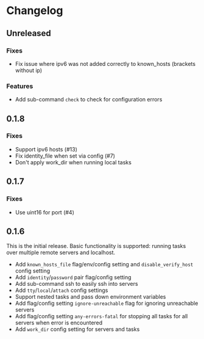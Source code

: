 # Changelog

## Unreleased

### Fixes

- Fix issue where ipv6 was not added correctly to known_hosts (brackets without ip)

### Features

- Add sub-command `check` to check for configuration errors

## 0.1.8

### Fixes

- Support ipv6 hosts (#13)
- Fix identity_file when set via config (#7)
- Don't apply work_dir when running local tasks

## 0.1.7

### Fixes

- Use uint16 for port (#4)

## 0.1.6

This is the initial release. Basic functionality is supported: running tasks over multiple remote servers and localhost.

- Add `known_hosts_file` flag/env/config setting and `disable_verify_host` config setting
- Add `identity`/`password` pair flag/config setting
- Add sub-command ssh to easily ssh into servers
- Add `tty`/`local`/`attach` config settings
- Support nested tasks and pass down environment variables
- Add flag/config setting `ignore-unreachable` flag for ignoring unreachable servers
- Add flag/config setting `any-errors-fatal` for stopping all tasks for all servers when error is encountered
- Add `work_dir` config setting for servers and tasks
